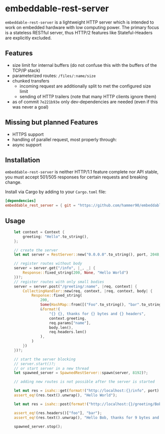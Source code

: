 # embeddable-rest-server

`embeddable-rest-server` is a lightweight HTTP server which is intended to work on embedded hardware with low computing power.
The primary focus is a stateless RESTful server, thus HTTP/2 features like Stateful-Headers are explicitly excluded.

## Features

* size limit for internal buffers (do not confuse this with the buffers of the TCP/IP stack)
* parameterized routes: `/files/:name/size`
* chunked transfers
    * incoming request are additionally split to met the configured size limit
    * sending of HTTP trailers (note that many HTTP clients ignore them)
* as of commit `7e221b93e` only dev-dependencies are needed (even if this was never a goal)

## Missing but planned Features

* HTTPS support
* handling of parallel request, most properly through:
* async support

## Installation


`embeddable-rest-server` is neither HTTP/1.1 feature complete nor API stable, you must accept 501/505 responses for certain requests and breaking change.

Install via Cargo by adding to your `Cargo.toml` file:

```toml
[dependencies]
embeddable_rest_server = { git = "https://github.com/hammer90/embeddable-rest-server" }
```

## Usage

```rust
    let context = Context {
        greeting: "Hello".to_string(),
    };

    // create the server
    let mut server = RestServer::new("0.0.0.0".to_string(), port, 2048, context)?;

    // register routes without body
    server = server.get("/info", |_, _| {
        Response::fixed_string(200, None, "Hello World")
    })?;
    // register routes with only small bodies
    server = server.post("/greeting/:name", |req, context| {
        CollectingHandler::new(req, context, |req, context, body| {
            Response::fixed_string(
                200,
                Some(HashMap::from([("Foo".to_string(), "bar".to_string())])),
                &format!(
                    "{} {}, thanks for {} bytes and {} headers",
                    context.greeting,
                    req.params["name"],
                    body.len(),
                    req.headers.len()
                ),
            )
        })
    })?;

    // start the server blocking
    // server.start()?;
    // or start server in a new thread
    let spawned_server = SpawnedRestServer::spawn(server, 8192)?;

    // adding new routes is not possible after the server is started

    let mut res = isahc::get(format!("http://localhost:{}/info", port).as_str()).unwrap();
    assert_eq!(res.text().unwrap(), "Hello World");

    let mut res = isahc::post(format!("http://localhost:{}/greeting/Bob", port).as_str(),"123456789").unwrap();

    assert_eq!(res.headers()["foo"], "bar");
    assert_eq!(res.text().unwrap(), "Hello Bob, thanks for 9 bytes and 6 headers");

    spawned_server.stop();

```
